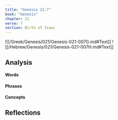 ```yaml
---
title: "Genesis 21:7"
book: "Genesis"
chapter: 21
verse: 7
section: Birth of Isaac
---
```

![[/Greek/Genesis/021/Genesis-021-007G.md#Text]]
![[/Hebrew/Genesis/021/Genesis-021-007H.md#Text]]

## Analysis

#### Words

#### Phrases

#### Concepts

## Reflections
